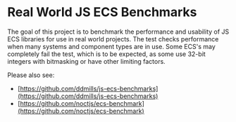 # Real World JS ECS Benchmarks

The goal of this project is to benchmark the performance and usability of JS ECS libraries for use in real world projects. The test checks performance when many systems and component types are in use. Some ECS's may completely fail the test, which is to be expected, as some use 32-bit integers with bitmasking or have other limiting factors.

Please also see:

-   [https://github.com/ddmills/js-ecs-benchmarks](https://github.com/ddmills/js-ecs-benchmarks)
-   [https://github.com/noctjs/ecs-benchmark](https://github.com/noctjs/ecs-benchmark)
